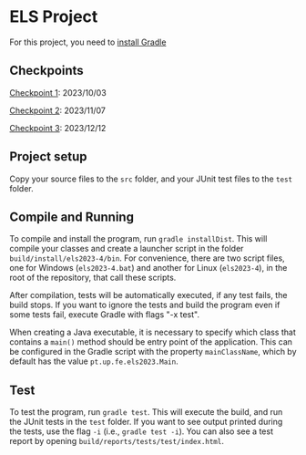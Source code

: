 # ELS Project

For this project, you need to [install Gradle](https://gradle.org/install/)

## Checkpoints

[Checkpoint 1](./docs/checkpoints/Checkpoint_1.md): 2023/10/03


[Checkpoint 2](./docs/checkpoints/Checkpoint_2.md): 2023/11/07


[Checkpoint 3](./docs/checkpoints/Checkpoint_3.md): 2023/12/12 



## Project setup

Copy your source files to the ``src`` folder, and your JUnit test files to the ``test`` folder.

## Compile and Running

To compile and install the program, run ``gradle installDist``. This will compile your classes and create a launcher script in the folder ``build/install/els2023-4/bin``. For convenience, there are two script files, one for Windows (``els2023-4.bat``) and another for Linux (``els2023-4``), in the root of the repository, that call these scripts.

After compilation, tests will be automatically executed, if any test fails, the build stops. If you want to ignore the tests and build the program even if some tests fail, execute Gradle with flags "-x test".

When creating a Java executable, it is necessary to specify which class that contains a ``main()`` method should be entry point of the application. This can be configured in the Gradle script with the property ``mainClassName``, which by default has the value ``pt.up.fe.els2023.Main``.

## Test

To test the program, run ``gradle test``. This will execute the build, and run the JUnit tests in the ``test`` folder. If you want to see output printed during the tests, use the flag ``-i`` (i.e., ``gradle test -i``).
You can also see a test report by opening ``build/reports/tests/test/index.html``.

